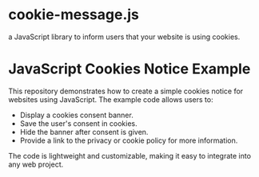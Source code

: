 # cookie-message.js
a JavaScript library to inform users that your website is using cookies.


# JavaScript Cookies Notice Example

This repository demonstrates how to create a simple cookies notice for websites using JavaScript. The example code allows users to:

- Display a cookies consent banner.
- Save the user's consent in cookies.
- Hide the banner after consent is given.
- Provide a link to the privacy or cookie policy for more information.

The code is lightweight and customizable, making it easy to integrate into any web project.

